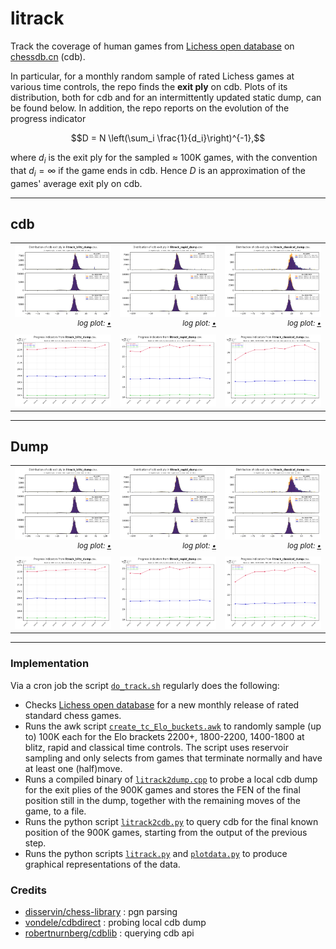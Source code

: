 # litrack

Track the coverage of human games from 
[Lichess open database](https://database.lichess.org) 
on [chessdb.cn](https://chessdb.cn/queryc_en/) (cdb). 

In particular, for a monthly random sample of rated Lichess games at various
time controls, the repo finds the **exit ply** on cdb. Plots of its
distribution, both for cdb and for an intermittently updated static dump,
can be found below. In addition, the repo reports on the evolution of the
progress indicator
```math
D = N \left(\sum_i \frac{1}{d_i}\right)^{-1},
```
where $d_i$ is the exit ply for the sampled $\approx$ 100K games,
with the convention that $d_i = \infty$ if the game ends in cdb.
Hence $D$ is an approximation of the games' average exit ply on cdb.

---

## cdb

<table>
  <tr>
    <td align="center">
      <img src="litrack_blitz_cdb.png?raw=true" width="100%">
      <div align="right">
        <sup><i>log plot: <a href="litrack_blitz_cdb_log.png?raw=true">&bull;</a></i></sup>
      </div>
    </td>
    <td align="center">
      <img src="litrack_rapid_cdb.png?raw=true" width="100%">
      <div align="right">
        <sup><i>log plot: <a href="litrack_rapid_cdb_log.png?raw=true">&bull;</a></i></sup>
      </div>
    </td>
    <td align="center">
      <img src="litrack_classical_cdb.png?raw=true" width="100%">
      <div align="right">
        <sup><i>log plot: <a href="litrack_classical_cdb_log.png?raw=true">&bull;</a></i></sup>
      </div>
    </td>
  </tr>

  <tr>
    <td align="center"><img src="litrack_blitz_cdbtime.png?raw=true" width="100%"></td>
    <td align="center"><img src="litrack_rapid_cdbtime.png?raw=true" width="100%"></td>
    <td align="center"><img src="litrack_classical_cdbtime.png?raw=true" width="100%"></td>
  </tr>
</table>

---

## Dump

<table>
  <tr>
    <td align="center">
      <img src="litrack_blitz_dump.png?raw=true" width="100%">
      <div align="right">
        <sup><i>log plot: <a href="litrack_blitz_dump_log.png?raw=true">&bull;</a></i></sup>
      </div>
    </td>
    <td align="center">
      <img src="litrack_rapid_dump.png?raw=true" width="100%">
      <div align="right">
        <sup><i>log plot: <a href="litrack_rapid_dump_log.png?raw=true">&bull;</a></i></sup>
      </div>
    </td>
    <td align="center">
      <img src="litrack_classical_dump.png?raw=true" width="100%">
      <div align="right">
        <sup><i>log plot: <a href="litrack_classical_dump_log.png?raw=true">&bull;</a></i></sup>
      </div>
    </td>
  </tr>

  <tr>
    <td align="center"><img src="litrack_blitz_dumptime.png?raw=true" width="100%"></td>
    <td align="center"><img src="litrack_rapid_dumptime.png?raw=true" width="100%"></td>
    <td align="center"><img src="litrack_classical_dumptime.png?raw=true" width="100%"></td>
  </tr>
</table>

---

### Implementation

Via a cron job the script [`do_track.sh`](do_track.sh) regularly does the
following:

* Checks [Lichess open database](https://database.lichess.org) for a new monthly
  release of rated standard chess games.
* Runs the awk script [`create_tc_Elo_buckets.awk`](create_tc_Elo_buckets.awk)
  to randomly sample (up to) 100K each for the Elo brackets 2200+, 1800-2200, 
  1400-1800 at blitz, rapid and classical time controls. The script uses 
  reservoir sampling and only selects from games that terminate normally and 
  have at least one (half)move.
* Runs a compiled binary of [`litrack2dump.cpp`](litrack2dump.cpp) to 
  probe a local cdb dump for the exit plies of the 900K games and stores the
  FEN of the final position still in the dump, together with the remaining
  moves of the game, to a file.
* Runs the python script [`litrack2cdb.py`](litrack2cdb.py) to
  query cdb for the final known position of the 900K games, starting from
  the output of the previous step.
* Runs the python scripts [`litrack.py`](litrack.py) and
  [`plotdata.py`](plotdata.py) to produce graphical representations of the
  data.

### Credits

* [disservin/chess-library](https://github.com/Disservin/chess-library) : pgn parsing
* [vondele/cdbdirect](https://github.com/vondele/cdbdirect) : probing local cdb dump
* [robertnurnberg/cdblib](https://github.com/robertnurnberg/cdblib) : querying cdb api
